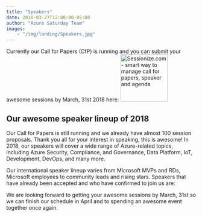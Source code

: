 ```yaml
---
title: "Speakers"
date: 2018-03-27T12:00:00-05:00
author: "Azure Saturday Team"
images: 
    - "/img/landing/Speakers.jpg"
---
```


Currently our Call for Papers (CfP) is running and you can submit your awesome sessions by March, 31st 2018 here:
<a href="https://sessionize.com/azure-saturday-2018"><img width="125" height="125" style="width: 125px !important;" src="https://sessionize.com/Assets/buttons/sessionize--button-125x125.png" alt="Sessionize.com - smart way to manage call for papers, speaker and agenda"></a>

## Our awesome speaker lineup of 2018 ##

Our Call for Papers is still running and we already have almost 100 session proposals. Thank you all for your interest in speaking, this is awesome!
In 2018, our speakers will cover a wide range of Azure-related topics, including Azure Security, Compliance, and Governance, Data Platform, IoT, Development, DevOps, and many more.

Our international speaker lineup varies from Microsoft MVPs and RDs, Microsoft employees to community leads and rising stars. Speakers that have already been accepted and who have confirmed to join us are:

<script type="text/javascript" src="https://sessionize.com/api/v2/rzyhb9wj/view/speakerwall"></script>

We are looking forward to getting your awesome sessions by March, 31st so we can finish our schedule in April and to spending an awesome event together once again.
